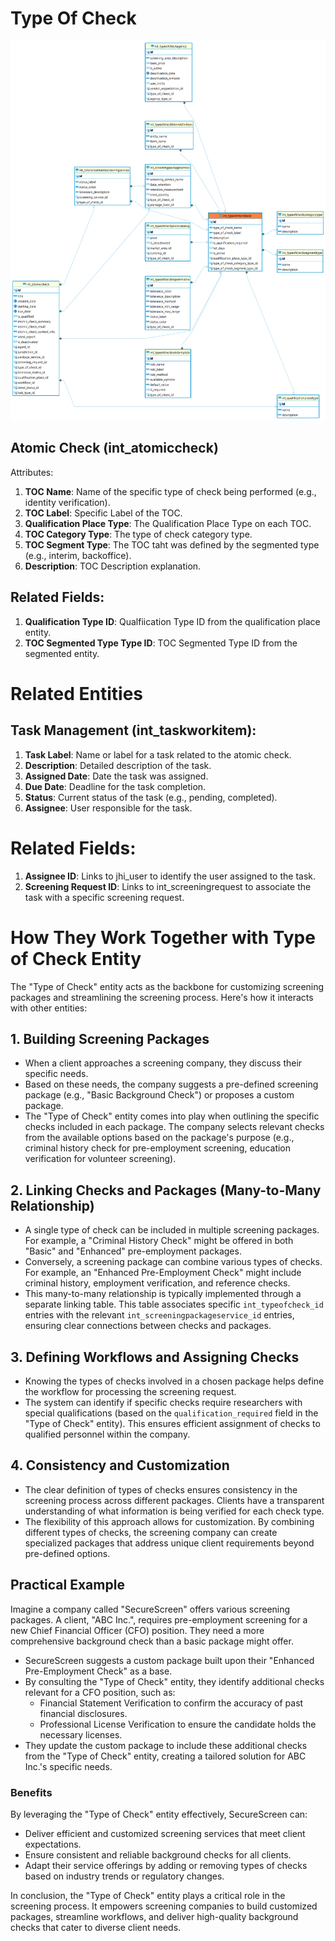 # Type Of Check

![alt text](<../../../../../static/img/prismaenterprise - int_typeofcheckbase.png>)

## Atomic Check (int_atomiccheck)

Attributes:

1. **TOC Name**: Name of the specific type of check being performed (e.g., identity verification).
2. **TOC Label**: Specific Label of the TOC.
3. **Qualification Place Type**: The Qualification Place Type on each TOC.
4. **TOC Category Type**: The type of check category type.
5. **TOC Segment Type**: The TOC taht was defined by the segmented type (e.g., interim, backoffice).
6. **Description**: TOC Description explanation.

## Related Fields:

1. **Qualification Type ID**: Qualfiication Type ID from the qualification place entity.
2. **TOC Segmented Type Type ID**: TOC Segmented Type ID from the segmented entity.

# Related Entities

## Task Management (int_taskworkitem):

1. **Task Label**: Name or label for a task related to the atomic check.
2. **Description**: Detailed description of the task.
3. **Assigned Date**: Date the task was assigned.
4. **Due Date**: Deadline for the task completion.
5. **Status**: Current status of the task (e.g., pending, completed).
6. **Assignee**: User responsible for the task.

# Related Fields:

1. **Assignee ID**: Links to jhi_user to identify the user assigned to the task.
2. **Screening Request ID**: Links to int_screeningrequest to associate the task with a specific screening request.

# How They Work Together with Type of Check Entity

The "Type of Check" entity acts as the backbone for customizing screening packages and streamlining the screening process. Here's how it interacts with other entities:

## 1. Building Screening Packages

- When a client approaches a screening company, they discuss their specific needs.
- Based on these needs, the company suggests a pre-defined screening package (e.g., "Basic Background Check") or proposes a custom package.
- The "Type of Check" entity comes into play when outlining the specific checks included in each package. The company selects relevant checks from the available options based on the package's purpose (e.g., criminal history check for pre-employment screening, education verification for volunteer screening).

## 2. Linking Checks and Packages (Many-to-Many Relationship)

- A single type of check can be included in multiple screening packages. For example, a "Criminal History Check" might be offered in both "Basic" and "Enhanced" pre-employment packages.
- Conversely, a screening package can combine various types of checks. For example, an "Enhanced Pre-Employment Check" might include criminal history, employment verification, and reference checks.
- This many-to-many relationship is typically implemented through a separate linking table. This table associates specific `int_typeofcheck_id` entries with the relevant `int_screeningpackageservice_id` entries, ensuring clear connections between checks and packages.

## 3. Defining Workflows and Assigning Checks

- Knowing the types of checks involved in a chosen package helps define the workflow for processing the screening request.
- The system can identify if specific checks require researchers with special qualifications (based on the `qualification_required` field in the "Type of Check" entity). This ensures efficient assignment of checks to qualified personnel within the company.

## 4. Consistency and Customization

- The clear definition of types of checks ensures consistency in the screening process across different packages. Clients have a transparent understanding of what information is being verified for each check type.
- The flexibility of this approach allows for customization. By combining different types of checks, the screening company can create specialized packages that address unique client requirements beyond pre-defined options.

## Practical Example

Imagine a company called "SecureScreen" offers various screening packages. A client, "ABC Inc.", requires pre-employment screening for a new Chief Financial Officer (CFO) position. They need a more comprehensive background check than a basic package might offer.

- SecureScreen suggests a custom package built upon their "Enhanced Pre-Employment Check" as a base.
- By consulting the "Type of Check" entity, they identify additional checks relevant for a CFO position, such as:
  - Financial Statement Verification to confirm the accuracy of past financial disclosures.
  - Professional License Verification to ensure the candidate holds the necessary licenses.
- They update the custom package to include these additional checks from the "Type of Check" entity, creating a tailored solution for ABC Inc.'s specific needs.

### Benefits

By leveraging the "Type of Check" entity effectively, SecureScreen can:

- Deliver efficient and customized screening services that meet client expectations.
- Ensure consistent and reliable background checks for all clients.
- Adapt their service offerings by adding or removing types of checks based on industry trends or regulatory changes.

In conclusion, the "Type of Check" entity plays a critical role in the screening process. It empowers screening companies to build customized packages, streamline workflows, and deliver high-quality background checks that cater to diverse client needs.
